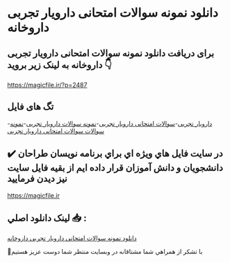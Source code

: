 # دانلود نمونه سوالات امتحانی دارویار تجربی داروخانه

## برای دریافت دانلود نمونه سوالات امتحانی دارویار تجربی داروخانه به لینک زیر بروید 👇

https://magicfile.ir/?p=2487

## تگ های فایل

-[دارویار تجربی](https://magicfile.ir/product/%d9%86%d9%85%d9%88%d9%86%d9%87-%d8%b3%d9%88%d8%a7%d9%84%d8%a7%d8%aa-%d8%a7%d9%85%d8%aa%d8%ad%d8%a7%d9%86%db%8c-%d8%af%d8%a7%d8%b1%d9%88%db%8c%d8%a7%d8%b1-%d8%aa%d8%ac%d8%b1%d8%a8%db%8c-%d8%af%d8%a7%d8%b1%d9%88%d8%ae%d8%a7%d9%86%d9%87/)-[سوالات امتحانی دارویار تجربی](https://magicfile.ir/product/%d9%86%d9%85%d9%88%d9%86%d9%87-%d8%b3%d9%88%d8%a7%d9%84%d8%a7%d8%aa-%d8%a7%d9%85%d8%aa%d8%ad%d8%a7%d9%86%db%8c-%d8%af%d8%a7%d8%b1%d9%88%db%8c%d8%a7%d8%b1-%d8%aa%d8%ac%d8%b1%d8%a8%db%8c-%d8%af%d8%a7%d8%b1%d9%88%d8%ae%d8%a7%d9%86%d9%87/)-[نمونه سوالات دارویار تجربی](https://magicfile.ir/product/%d9%86%d9%85%d9%88%d9%86%d9%87-%d8%b3%d9%88%d8%a7%d9%84%d8%a7%d8%aa-%d8%a7%d9%85%d8%aa%d8%ad%d8%a7%d9%86%db%8c-%d8%af%d8%a7%d8%b1%d9%88%db%8c%d8%a7%d8%b1-%d8%aa%d8%ac%d8%b1%d8%a8%db%8c-%d8%af%d8%a7%d8%b1%d9%88%d8%ae%d8%a7%d9%86%d9%87/)-[نمونه سوالات سوالات امتحانی دارویار تجربی](https://magicfile.ir/product/%d9%86%d9%85%d9%88%d9%86%d9%87-%d8%b3%d9%88%d8%a7%d9%84%d8%a7%d8%aa-%d8%a7%d9%85%d8%aa%d8%ad%d8%a7%d9%86%db%8c-%d8%af%d8%a7%d8%b1%d9%88%db%8c%d8%a7%d8%b1-%d8%aa%d8%ac%d8%b1%d8%a8%db%8c-%d8%af%d8%a7%d8%b1%d9%88%d8%ae%d8%a7%d9%86%d9%87/)

## ✔️ در سايت فايل هاي ويژه اي براي برنامه نويسان طراحان دانشجويان و دانش آموزان قرار داده ايم از بقيه فايل سايت نيز ديدن فرماييد

https://magicfile.ir


## لينک دانلود اصلي 📥 :

[دانلود نمونه سوالات امتحانی دارویار تجربی داروخانه](https://magicfile.ir/product/%d9%86%d9%85%d9%88%d9%86%d9%87-%d8%b3%d9%88%d8%a7%d9%84%d8%a7%d8%aa-%d8%a7%d9%85%d8%aa%d8%ad%d8%a7%d9%86%db%8c-%d8%af%d8%a7%d8%b1%d9%88%db%8c%d8%a7%d8%b1-%d8%aa%d8%ac%d8%b1%d8%a8%db%8c-%d8%af%d8%a7%d8%b1%d9%88%d8%ae%d8%a7%d9%86%d9%87/) 


🙏با تشکر از همراهي شما مشتاقانه در وبسایت منتظر شما دوست عزیز هستیم

